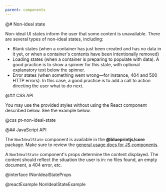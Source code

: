 ```yaml
---
parent: components
---
```


@# Non-ideal state

Non-ideal UI states inform the user that some content is unavailable. There are several types of
non-ideal states, including:

* Blank states (when a container has just been created and has no data in it yet,
or when a container's contents have been intentionally removed)
* Loading states (when a container is preparing to populate with data).
A good practice is to show a spinner for this state, with optional explanatory text
below the spinner.
* Error states (when something went wrong&mdash;for instance, 404 and 500 HTTP errors).
In this case, a good practice is to add a call to action directing the user what to do next.

@## CSS API

You may use the provided styles without using the React component described below.
See the example below.

@css pt-non-ideal-state

@## JavaScript API

The `NonIdealState` component is available in the __@blueprintjs/core__ package.
Make sure to review the [general usage docs for JS components](#blueprint.usage).

A `NonIdealState` component's props determine the content displayed. The content should
reflect the situation the user is in: no files found, an empty document, a 404 error, etc.

@interface INonIdealStateProps

@reactExample NonIdealStateExample
